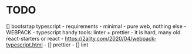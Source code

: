 # TODO
[] bootsrtap typescript
    - requirements
      - minimal
      - pure web, nothing else
      - WEBPACK
      - typescript handy tools: linter + prettier
    - it is hard, many old react-starters or react
    - https://2ality.com/2020/04/webpack-typescript.html
    - [] prettier
    - [] lint